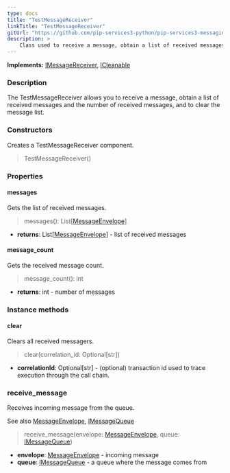 ```yaml
---
type: docs
title: "TestMessageReceiver"
linkTitle: "TestMessageReceiver"
gitUrl: "https://github.com/pip-services3-python/pip-services3-messaging-python"
description: >
    Class used to receive a message, obtain a list of received messages and the number of received messages, and to clear the message list. 
---
```


**Implements:** [IMessageReceiver](../../queues/imessage_receiver), [ICleanable](../../../commons/run/icleanable)

### Description

The TestMessageReceiver allows you to receive a message, obtain a list of received messages and the number of received messages, and to clear the message list. 

### Constructors

Creates a TestMessageReceiver component.

> TestMessageReceiver()


### Properties


#### messages
Gets the list of received messages.

> messages(): List[[MessageEnvelope](../message_envelope)]

- **returns**: List[[MessageEnvelope](../message_envelope)] - list of received messages


#### message_count
Gets the received message count.

> message_count(): int

- **returns**: int - number of messages


### Instance methods

#### clear
Clears all received messagers.

> clear(correlation_id: Optional[str])

- **correlationId**: Optional[str] - (optional) transaction id used to trace execution through the call chain.


### receive_message
Receives incoming message from the queue.

See also [MessageEnvelope](../../queues/message_envelope), [IMessageQueue](../../queues/imessage_queue)

> receive_message(envelope: [MessageEnvelope](../../queues/message_envelope), queue: [IMessageQueue](../../queues/imessage_queue))

- **envelope**: [MessageEnvelope](../../queues/message_envelope) - incoming message
- **queue**: [IMessageQueue](../../queues/imessage_queue) - a queue where the message comes from
